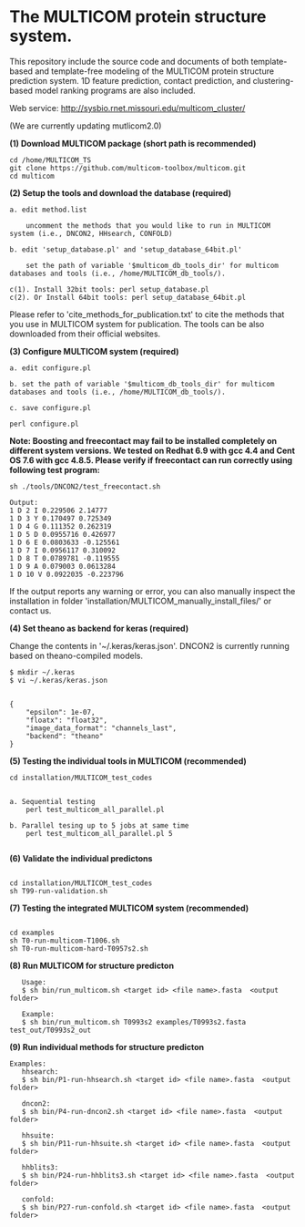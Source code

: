 # The MULTICOM protein structure system. 
This repository include the source code and documents of both template-based and template-free modeling of the MULTICOM protein structure prediction system. 1D feature prediction, contact prediction, and clustering-based model ranking programs are also included.

Web service: http://sysbio.rnet.missouri.edu/multicom_cluster/

(We are currently updating mutlicom2.0)

**(1) Download MULTICOM package (short path is recommended)**

```
cd /home/MULTICOM_TS
git clone https://github.com/multicom-toolbox/multicom.git
cd multicom
```

**(2) Setup the tools and download the database (required)**

```
a. edit method.list

    uncomment the methods that you would like to run in MULTICOM system (i.e., DNCON2, HHsearch, CONFOLD) 

b. edit 'setup_database.pl' and 'setup_database_64bit.pl'

    set the path of variable '$multicom_db_tools_dir' for multicom databases and tools (i.e., /home/MULTICOM_db_tools/).

c(1). Install 32bit tools: perl setup_database.pl
c(2). Or Install 64bit tools: perl setup_database_64bit.pl
```

Please refer to 'cite_methods_for_publication.txt' to cite the methods that you use in MULTICOM system for publication. The tools can be also downloaded from their official websites.



**(3) Configure MULTICOM system (required)**

```
a. edit configure.pl

b. set the path of variable '$multicom_db_tools_dir' for multicom databases and tools (i.e., /home/MULTICOM_db_tools/).

c. save configure.pl

perl configure.pl
```

**Note: Boosting and freecontact may fail to be installed completely on different system versions. We tested on Redhat 6.9 with gcc 4.4 and Cent OS 7.6 with gcc 4.8.5. Please verify if freecontact can run correctly using following test program:**
```
sh ./tools/DNCON2/test_freecontact.sh

Output:
1 D 2 I 0.229506 2.14777
1 D 3 Y 0.170497 0.725349
1 D 4 G 0.111352 0.262319
1 D 5 D 0.0955716 0.426977
1 D 6 E 0.0803633 -0.125561
1 D 7 I 0.0956117 0.310092
1 D 8 T 0.0789781 -0.119555
1 D 9 A 0.079003 0.0613284
1 D 10 V 0.0922035 -0.223796
```
If the output reports any warning or error, you can also manually inspect the installation in folder 'installation/MULTICOM_manually_install_files/' or contact us.


**(4) Set theano as backend for keras (required)**

Change the contents in '~/.keras/keras.json'. DNCON2 is currently running based on theano-compiled models.
```
$ mkdir ~/.keras
$ vi ~/.keras/keras.json


{
    "epsilon": 1e-07,
    "floatx": "float32",
    "image_data_format": "channels_last",
    "backend": "theano"
}
```

**(5) Testing the individual tools in MULTICOM (recommended)**

```
cd installation/MULTICOM_test_codes

   
a. Sequential testing 
    perl test_multicom_all_parallel.pl
  
b. Parallel tesing up to 5 jobs at same time
    perl test_multicom_all_parallel.pl 5
    
```

**(6) Validate the individual predictons**

```

cd installation/MULTICOM_test_codes
sh T99-run-validation.sh

```

**(7) Testing the integrated MULTICOM system (recommended)**

```

cd examples
sh T0-run-multicom-T1006.sh
sh T0-run-multicom-hard-T0957s2.sh

```

**(8) Run MULTICOM for structure predicton**

```
   Usage:
   $ sh bin/run_multicom.sh <target id> <file name>.fasta  <output folder>

   Example:
   $ sh bin/run_multicom.sh T0993s2 examples/T0993s2.fasta test_out/T0993s2_out
```

**(9) Run individual methods for structure predicton**

```
Examples:
   hhsearch:
   $ sh bin/P1-run-hhsearch.sh <target id> <file name>.fasta  <output folder>
   
   dncon2:
   $ sh bin/P4-run-dncon2.sh <target id> <file name>.fasta  <output folder>

   hhsuite:
   $ sh bin/P11-run-hhsuite.sh <target id> <file name>.fasta  <output folder>

   hhblits3:
   $ sh bin/P24-run-hhblits3.sh <target id> <file name>.fasta  <output folder>

   confold:
   $ sh bin/P27-run-confold.sh <target id> <file name>.fasta  <output folder>

```
